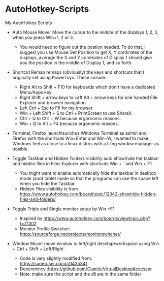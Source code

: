 # AutoHotkey-Scripts
My AutoHotkey Scripts


* Auto Mouse Mover Move the cursor to the middle of the displays 1, 2, 3, when you press Win+1, 2 or 3.
  * You would need to figure out the postion needed. To do that, I suggest you use Mouse Get Position to get X, Y cordinates of the displays, average the X and Y cordinates of Display 1 should give you the position in the middle of Display 1, and so forth.
* Shortcut Remap remaps (obviously) the keys and shortcuts that I originally set using PowerToys. These include:
  * Right Alt to Shift + F10 for keyboards which don't have a dedicated Menu/Apps key.
  * Right Shift + arrow keys to Left Alt + arrow keys for one handed File Explorer and browser navigation.
  * Left Ctrl + Esc to F6 for my browser.
  * Win + Left Shift + S to Ctrl + PrintScreen to use ShareX.
  * Ctrl + Q to Ctrl + W because ergornomic reasons.
  * Win + Q to Alt + F4 because ergonomic reasons.
  
* Terminal, Firefox launchlaunches Windows Terminal as admin and Firefox with the shortcuts Win+Enter and Win+W, I wanted to make Windows feel as close to a linux distros with a tiling window manager as posible.
* Toggle Taskbar and Hidden Folders visibility auto show/hide the taskbar and hidden files in Files Explorer with shortcuts Win + ` and Win + F1
  *  You might want to enable automatically hide the taskbar in desktop mode (and) tablet mode so that the programs can use the space left when you hide the Taskbar
  *  Hidden Files visibility is from https://www.autohotkey.com/board/topic/12342-showhide-hidden-files-and-folders/
* Toggle Triple and Single monitor setup by Win +F1
  * Inspired by https://www.autohotkey.com/boards/viewtopic.php?t=21302
  * Monitor Profile Switcher: https://sourceforge.net/projects/monitorswitcher/
* Window Mover move window to left/right desktop/workspace using Win + Ctrl + Shift + Left/Right . 
  *  Code is very slightly modified from: https://superuser.com/a/1435341
  *  Dependency :https://github.com/Ciantic/VirtualDesktopAccessor
  *  Note: make sure the script and the dll are in the same folder
